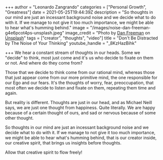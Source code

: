 +++
author = "Leonardo Zangrando"
categories = ["Personal Growth", "Greatness"]
date = 2021-05-25T19:44:39Z
description = "So thoughts in our mind are just an incessant background noise and we decide what to do with it. If we manage to not give it too much importance, we might be able to hear what's humming behind."
image = "/images/noise-dan-freeman-g4e6pcot4ps-unsplash.jpeg"
image_credit = "Photo by [Dan Freeman](https://unsplash.com/@danfreemanphoto?utm_source=unsplash&utm_medium=referral&utm_content=creditCopyText) on [Unsplash](https://unsplash.com/s/photos/traffic?utm_source=unsplash&utm_medium=referral&utm_content=creditCopyText)"
tags = ["creator", "thoughts", "video"]
title = "Don't Be Distracted by The Noise of Your Thinking"
youtube_handle = "_8KzHazBihk"

+++
We hear a constant stream of thoughts in our heads. Some we "decide" to think, most just come and it's us who decide to fixate on them or not. And where do they come from? 

Those that we decide to think come from our rational mind, whereas those that just appear come from our more primitive mind, the one responsible for our Ego and our fears. It's the thoughts of worry, fear, preoccupation, that most often we decide to listen and fixate on them, repeating them time and again. 

But reality is different. Thoughts are just in our head, and as Michael Neill says, we are just one thought from happiness. Quite literally. We are happy because of a certain thought of ours, and sad or nervous because of some other thought. 

So thoughts in our mind are just an incessant background noise and we decide what to do with it. If we manage to not give it too much importance, we might be able to hear what's humming behind, that is our creator inside, our creative spirit, that brings us insights before thoughts. 

Allow that creative spirit to flow freely!


